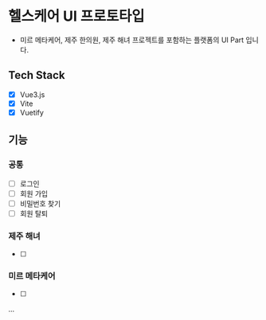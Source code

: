 # 헬스케어 UI 프로토타입

- 미르 메타케어, 제주 한의원, 제주 해녀 프로젝트를 포함하는 플랫폼의 UI Part 입니다.

## Tech Stack

- [x] Vue3.js
- [x] Vite
- [x] Vuetify

## 기능


### 공통

- [ ] 로그인
- [ ] 회원 가입
- [ ] 비밀번호 찾기
- [ ] 회원 탈퇴

### 제주 해녀

- [ ]

### 미르 메타케어

- [ ]

...